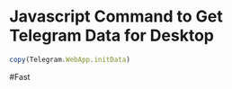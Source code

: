 # Javascript Command to Get Telegram Data for Desktop

```javascript
copy(Telegram.WebApp.initData)
```
#Fast